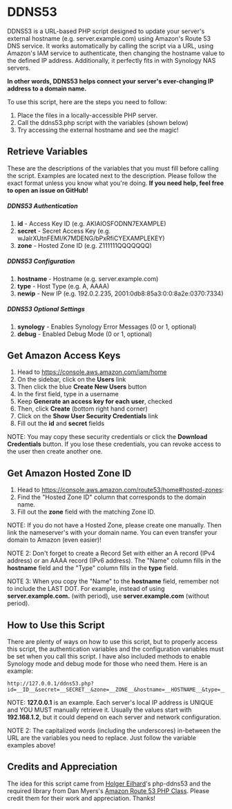 DDNS53
=======

DDNS53 is a URL-based PHP script designed to update your server's external hostname (e.g. server.example.com) using Amazon's Route 53 DNS service. It works automatically by calling the script via a URL, using Amazon's IAM service to authenticate, then changing the hostname value to the defined IP address. Additionally, it perfectly fits in with Synology NAS servers.

__In other words, DDNS53 helps connect your server's ever-changing IP address to a domain name.__

To use this script, here are the steps you need to follow:

1. Place the files in a locally-accessible PHP server.
2. Call the ddns53.php script with the variables (shown below)
3. Try accessing the external hostname and see the magic!

## Retrieve Variables
These are the descriptions of the variables that you must fill before calling the script. Examples are located next to the description. Please follow the exact format unless you know what you're doing. __If you need help, feel free to open an issue on GitHub!__

##### DDNS53 Authentication
1. __id__ - Access Key ID (e.g. AKIAIOSFODNN7EXAMPLE)
2. __secret__ - Secret Access Key (e.g. wJalrXUtnFEMI/K7MDENG/bPxRfiCYEXAMPLEKEY)
3. __zone__ - Hosted Zone ID (e.g. Z111111QQQQQQQ)

##### DDNS53 Configuration
1. __hostname__ - Hostname (e.g. server.example.com)
2. __type__ - Host Type (e.g. A, AAAA)
3. __newip__ - New IP (e.g. 192.0.2.235, 2001:0db8:85a3:0:0:8a2e:0370:7334)

##### DDNS53 Optional Settings
1. __synology__ - Enables Synology Error Messages (0 or 1, optional)
2. __debug__ - Enabled Debug Mode (0 or 1, optional)

## Get Amazon Access Keys
1. Head to https://console.aws.amazon.com/iam/home
2. On the sidebar, click on the __Users__ link
3. Then click the blue __Create New Users__ button
4. In the first field, type in a username
5. Keep __Generate an access key for each user__, checked
6. Then, click __Create__ (bottom right hand corner)
7. Click on the __Show User Security Credentials__ link
8. Fill out the __id__ and __secret__ fields

NOTE: You may copy these security credentials or click the __Download Credentials__ button. If you lose these credentials, you can revoke access to the user then create another one.

## Get Amazon Hosted Zone ID
1. Head to https://console.aws.amazon.com/route53/home#hosted-zones:
2. Find the "Hosted Zone ID" column that corresponds to the domain name.
3. Fill out the __zone__ field with the matching Zone ID.

NOTE: If you do not have a Hosted Zone, please create one manually. Then link the nameserver's with your domain name. You can even transfer your domain to Amazon (even easier)!

NOTE 2: Don't forget to create a Record Set with either an A record (IPv4 address) or an AAAA record (IPv6 address). The "Name" column fills in the __hostname__ field and the "Type" column fills in the __type__ field.

NOTE 3: When you copy the "Name" to the __hostname__ field, remember not to include the LAST DOT. For example, instead of using __server.example.com.__ (with period), use __server.example.com__ (without period).

## How to Use this Script
There are plenty of ways on how to use this script, but to properly access this script, the authentication variables and the configuration variables must be set when you call this script. I have also included methods to enable Synology mode and debug mode for those who need them. Here is an example:

```
http://127.0.0.1/ddns53.php?id=__ID__&secret=__SECRET__&zone=__ZONE__&hostname=__HOSTNAME__&type=__TYPE__&newip=__NEWIP__&synology=__SYNOLOGY__&debug=__DEBUG__
```

NOTE: __127.0.0.1__ is an example. Each server's local IP address is UNIQUE and YOU MUST manually retrieve it. Usually the values start with __192.168.1.2__, but it could depend on each server and network configuration.

NOTE 2: The capitalized words (including the underscores) in-between the URL are the variables you need to replace. Just follow the variable examples above!

## Credits and Appreciation
The idea for this script came from [Holger Eilhard](http://holgr.com/)'s php-ddns53 and the required library from Dan Myers's [Amazon Route 53 PHP Class](http://sourceforge.net/projects/php-r53/). Please credit them for their work and appreciation. Thanks!